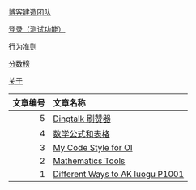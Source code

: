 [博客建造团队](https://www.github.com/dovuque/)

[登录（测试功能）](https://dovuque.github.io/login.html/)

[行为准则](https://dovuque.github.io/code_of_conduct/)

[分数榜](https://dovuque.github.io/points/)

[关于](https://dovuque.github.io/about/)

|文章编号|文章名称|
|--:|:--|
|5|[Dingtalk 刷赞器](https://www.github.com/dovuq/dingtalk)|
|4|[数学公式和表格](https://dovuq.github.com/post/数学公式和表格)|
|3|[My Code Style for OI](https://dovuque.github.io/codestyle/)|
|2|[Mathematics Tools](https://unthique.github.io/mathematics/)|
|1|[Different Ways to AK luogu P1001](https://dovuque.github.io/akp1001)|

